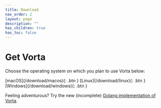 ```yaml
---
title: Download
nav_order: 2
layout: page
description: ""
has_children: true
has_toc: false
---
```


# Get Vorta
Choose the operating system on which you plan to use Vorta below:

<span class="fs-8">
[macOS](/download/macos){: .btn }
</span>
<span class="fs-8">
[Linux](/download/linux){: .btn }
</span>
<span class="fs-8">
[Windows](/download/windows){: .btn }
</span>

Feeling adventurous? Try the new (incomplete) [Golang implementation of Vorta](https://github.com/borgbase/vorta-go/).